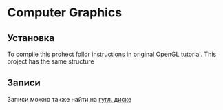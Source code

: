 # Computer Graphics

## Установка
To compile this prohect follor [instructions](http://www.opengl-tutorial.org/ru/beginners-tutorials/tutorial-1-opening-a-window/) in original OpenGL tutorial. This project has the same structure

## Записи
Записи можно также найти на [гугл. диске](https://drive.google.com/drive/folders/1S-FdQTg7NgUZ4dNrzNcgGDy6SOqbhENv?usp=sharing) 
